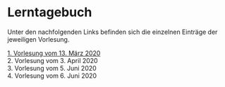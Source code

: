 # Lerntagebuch

Unter den nachfolgenden Links befinden sich die einzelnen Einträge der jeweiligen Vorlesung.

[1. Vorlesung vom 13. März 2020](https://github.com/mimbulus89/lerntagebuch/blob/master/1.%20Vorlesung)  
2. Vorlesung vom 3. April 2020  
3. Vorlesung vom 5. Juni 2020  
4. Vorlesung vom 6. Juni 2020


